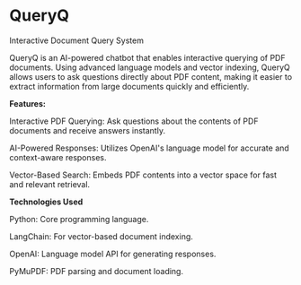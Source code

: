 # QueryQ
Interactive Document Query System

QueryQ is an AI-powered chatbot that enables interactive querying of PDF documents. Using advanced language models and vector indexing, QueryQ allows users to ask questions directly about PDF content, making it easier to extract information from large documents quickly and efficiently.

**Features:**

Interactive PDF Querying: Ask questions about the contents of PDF documents and receive answers instantly.

AI-Powered Responses: Utilizes OpenAI's language model for accurate and context-aware responses.

Vector-Based Search: Embeds PDF contents into a vector space for fast and relevant retrieval.

**Technologies Used**

Python: Core programming language.

LangChain: For vector-based document indexing.

OpenAI: Language model API for generating responses.

PyMuPDF: PDF parsing and document loading.
